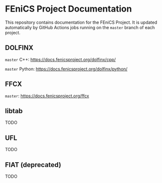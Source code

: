 # FEniCS Project Documentation

This repository contains documentation for the FEniCS Project.
It is updated automatically by GitHub Actions jobs running on
the `master` branch of each project.

## DOLFINX

`master` C++: https://docs.fenicsproject.org/dolfinx/cpp/

`master` Python: https://docs.fenicsproject.org/dolfinx/python/

## FFCX

`master`: https://docs.fenicsproject.org/ffcx

## libtab

TODO

## UFL

TODO

## FIAT (deprecated)

TODO
